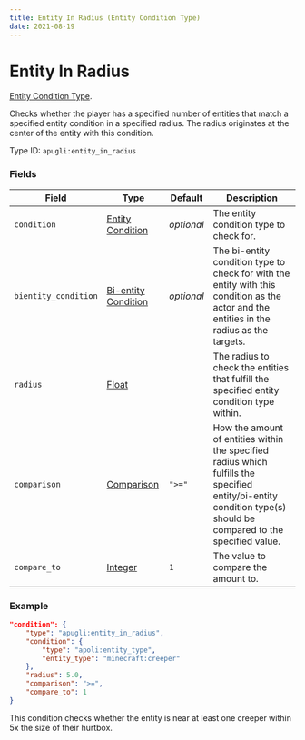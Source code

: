 ```yaml
---
title: Entity In Radius (Entity Condition Type)
date: 2021-08-19
---
```


# Entity In Radius

[Entity Condition Type](../entity_condition_types.md).

Checks whether the player has a specified number of entities that match a specified entity condition in a specified radius. The radius originates at the center of the entity with this condition.

Type ID: `apugli:entity_in_radius`

### Fields

Field  | Type | Default | Description
-------|------|---------|-------------
`condition` | [Entity Condition](https://origins.readthedocs.io/en/latest/types/entity_condition_types/) | *optional* | The entity condition type to check for.
`bientity_condition` | [Bi-entity Condition](https://origins.readthedocs.io/en/latest/types/bientity_condition_types/) | *optional* | The bi-entity condition type to check for with the entity with this condition as the actor and the entities in the radius as the targets.
`radius` | [Float](https://origins.readthedocs.io/en/latest/types/data_types/float/) | | The radius to check the entities that fulfill the specified entity condition type within.
`comparison` | [Comparison](https://origins.readthedocs.io/en/latest/types/data_types/comparison/)	| `">="` | How the amount of entities within the specified radius which fulfills the specified entity/bi-entity condition type(s) should be compared to the specified value.
`compare_to` | [Integer](https://origins.readthedocs.io/en/latest/types/data_types/integer/) | `1` | The value to compare the amount to.

### Example
```json
"condition": {
    "type": "apugli:entity_in_radius",
    "condition": {
        "type": "apoli:entity_type",
        "entity_type": "minecraft:creeper"
    },
    "radius": 5.0,
    "comparison": ">=",
    "compare_to": 1
}
```
This condition checks whether the entity is near at least one creeper within 5x the size of their hurtbox.